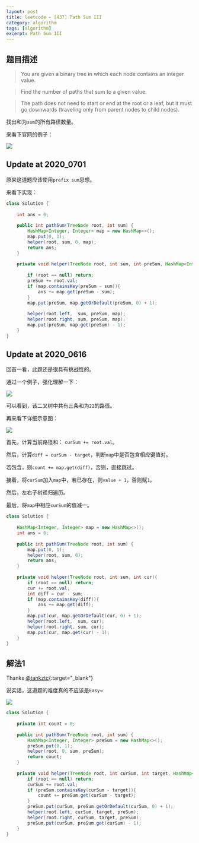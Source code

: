 ```yaml
---
layout: post
title: leetcode - [437] Path Sum III
category: algorithm
tags: [algorithm]
excerpt: Path Sum III
---
```


## 题目描述  

> You are given a binary tree in which each node contains an integer value.  

> Find the number of paths that sum to a given value.  

> The path does not need to start or end at the root or a leaf, but it must go downwards (traveling only from parent nodes to child nodes).  

找出和为`sum`的所有路径数量。  

来看下官网的例子：  

![](https://yyc-images.oss-cn-beijing.aliyuncs.com/leetcode_437_example.png)

## Update at 2020_0701  


原来这道题应该使用`prefix sum`思想。  

来看下实现：  


``` java
class Solution {
    
    int ans = 0;
    
    public int pathSum(TreeNode root, int sum) {
        HashMap<Integer, Integer> map = new HashMap<>();
        map.put(0, 1);
        helper(root, sum, 0, map);
        return ans;
    }
    
    private void helper(TreeNode root, int sum, int preSum, HashMap<Integer, Integer> map){
        
        if (root == null) return;
        preSum += root.val;
        if (map.containsKey(preSum - sum)){
            ans += map.get(preSum - sum);
        }
        map.put(preSum, map.getOrDefault(preSum, 0) + 1);
        
        helper(root.left,  sum, preSum, map);
        helper(root.right, sum, preSum, map);
        map.put(preSum, map.get(preSum) - 1);
    }
}
```




## Update at 2020_0616  

回首一看，此题还是很具有挑战性的。   

通过一个例子，强化理解一下：  

![](https://yyc-images.oss-cn-beijing.aliyuncs.com/leetcode_437_sum_22.png)

可以看到，该二叉树中共有三条和为`22`的路径。  

再来看下详细示意图：  

![](https://yyc-images.oss-cn-beijing.aliyuncs.com/leetcode_437_amazing_2020_0616.png)


首先，计算当前路径和： `curSum += root.val`。  

然后，计算`diff = curSum - target`，判断`map`中是否包含相应键值对。  

若包含，则`count += map.get(diff)`，否则，直接跳过。  

接着，将`curSum`加入`map`中，若已存在，则`value + 1`，否则赋`1`。  

然后，左右子树递归遍历。  

最后，将`map`中相应`curSum`的值减一。  


``` java
class Solution {
    
    HashMap<Integer, Integer> map = new HashMap<>();
    int ans = 0;
    
    public int pathSum(TreeNode root, int sum) {
        map.put(0, 1);
        helper(root, sum, 0);
        return ans;
    }
    
    private void helper(TreeNode root, int sum, int cur){
        if (root == null) return;
        cur += root.val;
        int diff = cur - sum;
        if (map.containsKey(diff)){
            ans += map.get(diff);
        }
        map.put(cur, map.getOrDefault(cur, 0) + 1);
        helper(root.left,  sum, cur);
        helper(root.right, sum, cur);
        map.put(cur, map.get(cur) - 1);
    }
}
```

## 解法1  

Thanks [@tankztc](https://leetcode.com/problems/path-sum-iii/discuss/91878/17-ms-O(n)-java-Prefix-sum-method){:target="_blank"}  

说实话，这道题的难度真的不应该是`Easy`~  

![](https://yyc-images.oss-cn-beijing.aliyuncs.com/leetcode_437_amazing.png)

``` java
class Solution {
    
    private int count = 0;
    
    public int pathSum(TreeNode root, int sum) {
        HashMap<Integer, Integer> preSum = new HashMap<>();
        preSum.put(0, 1);
        helper(root, 0, sum, preSum);
        return count;
    }
    
    private void helper(TreeNode root, int curSum, int target, HashMap<Integer, Integer> preSum){
        if (root == null) return;
        curSum += root.val;
        if (preSum.containsKey(curSum - target)){
            count += preSum.get(curSum - target);
        }
        preSum.put(curSum, preSum.getOrDefault(curSum, 0) + 1);
        helper(root.left, curSum, target, preSum);
        helper(root.right, curSum, target, preSum);
        preSum.put(curSum, preSum.get(curSum) - 1);
    }
}
```
